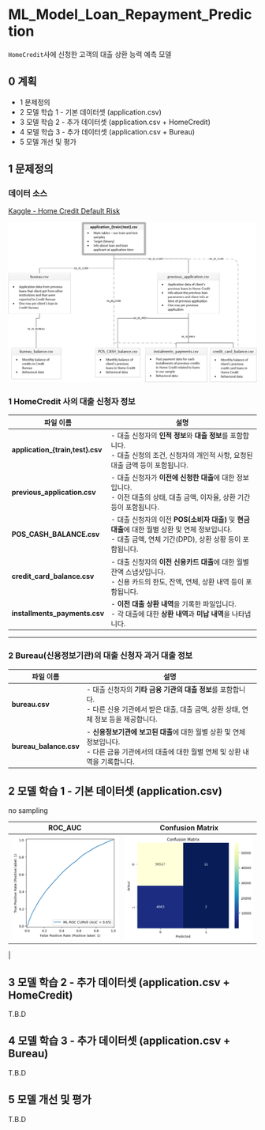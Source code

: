 # ML_Model_Loan_Repayment_Prediction

`HomeCredit`사에 신청한 고객의 대출 상환 능력 예측 모델

## 0 계획

- 1 문제정의
- 2 모델 학습 1 - 기본 데이터셋 (application.csv)
- 3 모델 학습 2 - 추가 데이터셋 (application.csv + HomeCredit)
- 4 모델 학습 3 - 추가 데이터셋 (application.csv + Bureau)
- 5 모델 개선 및 평가

## 1 문제정의

### 데이터 소스

[Kaggle - Home Credit Default Risk](https://www.kaggle.com/competitions/home-credit-default-risk/overview)

![Alt text](./src/images/image.png)

### 1 HomeCredit 사의 대출 신청자 정보

| 파일 이름                         | 설명                                                                                                                                                         |
| --------------------------------- | ------------------------------------------------------------------------------------------------------------------------------------------------------------ |
| **application\_{train,test}.csv** | - 대출 신청자의 **인적 정보**와 **대출 정보**를 포함합니다. <br> - 대출 신청의 조건, 신청자의 개인적 사항, 요청된 대출 금액 등이 포함됩니다.                 |
| **previous_application.csv**      | - 대출 신청자가 **이전에 신청한 대출**에 대한 정보입니다. <br> - 이전 대출의 상태, 대출 금액, 이자율, 상환 기간 등이 포함됩니다.                             |
| **POS_CASH_BALANCE.csv**          | - 대출 신청자의 이전 **POS(소비자 대출)** 및 **현금 대출**에 대한 월별 상환 및 연체 정보입니다. <br> - 대출 금액, 연체 기간(DPD), 상환 상황 등이 포함됩니다. |
| **credit_card_balance.csv**       | - 대출 신청자의 **이전 신용카드 대출**에 대한 월별 잔액 스냅샷입니다. <br> - 신용 카드의 한도, 잔액, 연체, 상환 내역 등이 포함됩니다.                        |
| **installments_payments.csv**     | - **이전 대출 상환 내역**을 기록한 파일입니다. <br> - 각 대출에 대한 **상환 내역**과 **미납 내역**을 나타냅니다.                                             |

---

### 2 Bureau(신용정보기관)의 대출 신청자 과거 대출 정보

| 파일 이름              | 설명                                                                                                                                               |
| ---------------------- | -------------------------------------------------------------------------------------------------------------------------------------------------- |
| **bureau.csv**         | - 대출 신청자의 **기타 금융 기관의 대출 정보**를 포함합니다. <br> - 다른 신용 기관에서 받은 대출, 대출 금액, 상환 상태, 연체 정보 등을 제공합니다. |
| **bureau_balance.csv** | - **신용정보기관에 보고된 대출**에 대한 월별 상환 및 연체 정보입니다. <br> - 다른 금융 기관에서의 대출에 대한 월별 연체 및 상환 내역을 기록합니다. |

## 2 모델 학습 1 - 기본 데이터셋 (application.csv)
no sampling

| ROC_AUC             | Confusion Matrix                                                                                                                                               |
| ---------------------- | -------------------------------------------------------------------------------------------------------------------------------------------------- |
| ![Alt text](./src/images/image2.png)        | ![Alt text](./src/images/image3.png) |
|



## 3 모델 학습 2 - 추가 데이터셋 (application.csv + HomeCredit)

T.B.D

## 4 모델 학습 3 - 추가 데이터셋 (application.csv + Bureau)

T.B.D

## 5 모델 개선 및 평가

T.B.D
